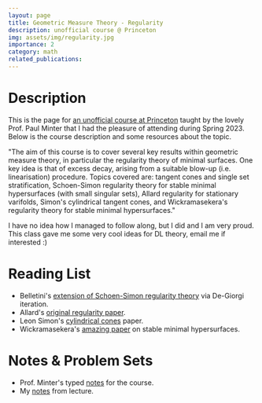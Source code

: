```yaml
---
layout: page
title: Geometric Measure Theory - Regularity
description: unofficial course @ Princeton
img: assets/img/regularity.jpg
importance: 2
category: math
related_publications: 
---
```


# Description
This is the page for <a href="https://minterscompactness.wordpress.com/teaching/">an unofficial course at Princeton</a> taught by the lovely Prof. Paul Minter that I had the pleasure of attending during Spring 2023. Below is the course description and some resources about the topic.

"The aim of this course is to cover several key results within geometric measure theory, in particular the regularity theory of minimal surfaces. One key idea is that of excess decay, arising from a suitable blow-up (i.e. linearisation) procedure. Topics covered are: tangent cones and single set stratification, Schoen-Simon regularity theory for stable minimal hypersurfaces (with small singular sets), Allard regularity for stationary varifolds, Simon's cylindrical tangent cones, and Wickramasekera's regularity theory for stable minimal hypersurfaces."

I have no idea how I managed to follow along, but I did and I am very proud. This class gave me some very cool ideas for DL theory, email me if interested :)

# Reading List
- Belletini's <a href="https://arxiv.org/abs/2310.01340">extension of Schoen-Simon regularity theory</a> via De-Giorgi iteration.
- Allard's <a href="https://www.jstor.org/stable/1970868">original regularity paper</a>.
- Leon Simon's <a href="https://projecteuclid.org/journals/journal-of-differential-geometry/volume-38/issue-3/Cylindrical-tangent-cones-and-the-singular-set-of-minimal-submanifolds/10.4310/jdg/1214454484.full">cylindrical cones</a> paper.
- Wickramasekera's <a href="https://arxiv.org/pdf/0911.4883">amazing paper</a> on stable minimal hypersurfaces.

# Notes & Problem Sets
- Prof. Minter's typed <a href="https://minterscompactness.wordpress.com/wp-content/uploads/2024/05/reg-in-gmt-notes-2.pdf">notes</a> for the course.
- My <a href="/assets/pdf/regularity/notes.pdf">notes</a> from lecture.
